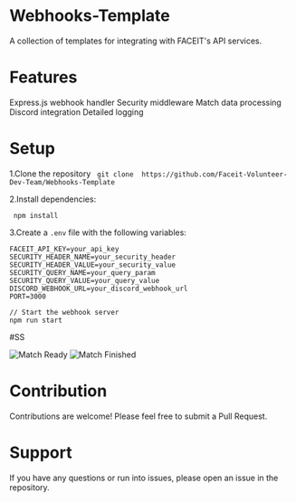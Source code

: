 # Webhooks-Template
A collection of templates for integrating with FACEIT's API services.
# Features
Express.js webhook handler
Security middleware
Match data processing
Discord integration
Detailed logging

 
# Setup

1.Clone the repository
``` git clone  https://github.com/Faceit-Volunteer-Dev-Team/Webhooks-Template```

2.Install dependencies:

``` npm install```


3.Create a `.env` file with the following variables:
```
FACEIT_API_KEY=your_api_key
SECURITY_HEADER_NAME=your_security_header
SECURITY_HEADER_VALUE=your_security_value
SECURITY_QUERY_NAME=your_query_param
SECURITY_QUERY_VALUE=your_query_value
DISCORD_WEBHOOK_URL=your_discord_webhook_url
PORT=3000
```


```
// Start the webhook server
npm run start
```
#SS

![Match Ready](match_ready.png)
![Match Finished](match_finished.png)
# Contribution
Contributions are welcome! Please feel free to submit a Pull Request.

# Support
If you have any questions or run into issues, please open an issue in the repository.
